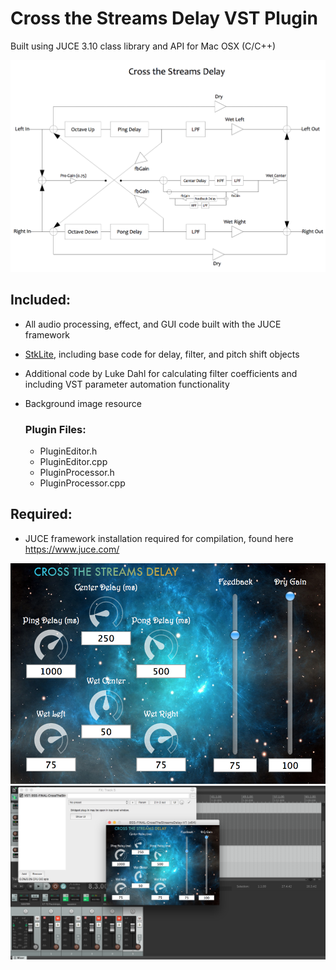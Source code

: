 # Cross the Streams Delay VST Plugin
  
  Built using JUCE 3.10 class library and API for Mac OSX (C/C++)

![alt text](https://github.com/Bsangston/Cross-the-Streams-Delay/blob/master/Cross_The_Streams_Signal_Flow.png)

## Included:
- All audio processing, effect, and GUI code built with the JUCE framework
- [StkLite](https://ccrma.stanford.edu/software/stk/), including base code for delay, filter, and pitch shift objects
- Additional code by Luke Dahl for calculating filter coefficients and including VST parameter automation functionality
- Background image resource

  ### Plugin Files:
  - PluginEditor.h
  - PluginEditor.cpp
  - PluginProcessor.h
  - PluginProcessor.cpp

## Required:
- JUCE framework installation required for compilation, found here <https://www.juce.com/> 


![alt text](https://github.com/Bsangston/Cross-the-Streams-Delay/blob/master/Cross_The_Streams.png)
![alt text](https://github.com/Bsangston/Cross-the-Streams-Delay/blob/master/Cross_The_Streams_Reaper.png)
